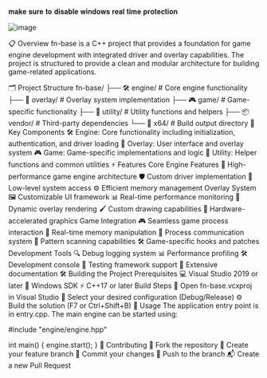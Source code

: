 𝐦𝐚𝐤𝐞 𝐬𝐮𝐫𝐞 𝐭𝐨 𝐝𝐢𝐬𝐚𝐛𝐥𝐞 𝐰𝐢𝐧𝐝𝐨𝐰𝐬 𝐫𝐞𝐚𝐥 𝐭𝐢𝐦𝐞 𝐩𝐫𝐨𝐭𝐞𝐜𝐭𝐢𝐨𝐧

![image](https://github.com/user-attachments/assets/03cbf33d-0fd2-448b-8f04-894da988faae)


📋 Overview
fn-base is a C++ project that provides a foundation for game engine development with integrated driver and overlay capabilities. The project is structured to provide a clean and modular architecture for building game-related applications.

🗂️ Project Structure
fn-base/
├── 🛠️ engine/       # Core engine functionality
├── 🎨 overlay/      # Overlay system implementation
├── 🎮 game/         # Game-specific functionality
├── 🔧 utility/      # Utility functions and helpers
├── 📦 vendor/       # Third-party dependencies
└── 📂 x64/         # Build output directory
🔑 Key Components
🛠️ Engine: Core functionality including initialization, authentication, and driver loading
🎨 Overlay: User interface and overlay system
🎮 Game: Game-specific implementations and logic
🔧 Utility: Helper functions and common utilities
⚡ Features
Core Engine Features
🚀 High-performance game engine architecture
🛡️ Custom driver implementation
🎯 Low-level system access
⚙️ Efficient memory management
Overlay System
🖼️ Customizable UI framework
📊 Real-time performance monitoring
🎨 Dynamic overlay rendering
🖌️ Custom drawing capabilities
🎯 Hardware-accelerated graphics
Game Integration
🎮 Seamless game process interaction
🔄 Real-time memory manipulation
📡 Process communication system
🎯 Pattern scanning capabilities
🛠️ Game-specific hooks and patches
Development Tools
🔍 Debug logging system
📊 Performance profiling
🛠️ Development console
🧪 Testing framework support
📝 Extensive documentation
🛠️ Building the Project
Prerequisites
💻 Visual Studio 2019 or later
🔧 Windows SDK
⚡ C++17 or later
Build Steps
📂 Open fn-base.vcxproj in Visual Studio
🎯 Select your desired configuration (Debug/Release)
⚙️ Build the solution (F7 or Ctrl+Shift+B)
📝 Usage
The application entry point is in entry.cpp. The main engine can be started using:

#include "engine/engine.hpp"

int main()
{
    engine.start();
}
🤝 Contributing
🔱 Fork the repository
🌿 Create your feature branch
💾 Commit your changes
🚀 Push to the branch
📬 Create a new Pull Request
